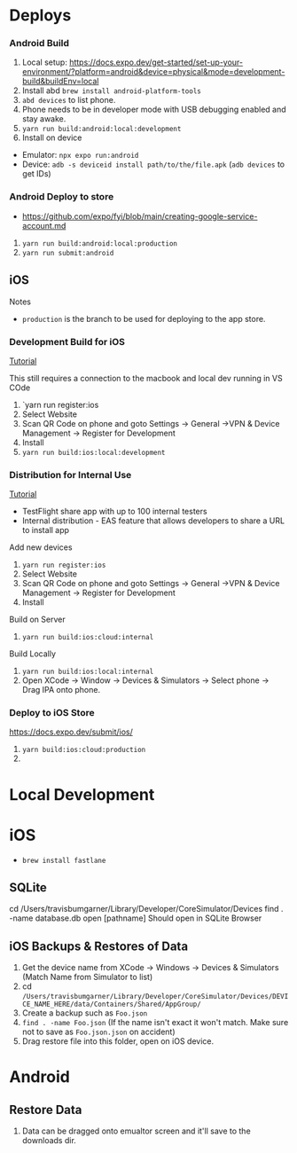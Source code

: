 # Deploys  

### Android Build

1. Local setup: https://docs.expo.dev/get-started/set-up-your-environment/?platform=android&device=physical&mode=development-build&buildEnv=local
2. Install abd `brew install android-platform-tools`
3. `abd devices` to list phone.
4. Phone needs to be in developer mode with USB debugging enabled and stay awake.
5. `yarn run build:android:local:development`
6. Install on device
  - Emulator:  `npx expo run:android`
  - Device: `adb -s deviceid install path/to/the/file.apk` (`adb devices` to get IDs)


### Android Deploy to store

- https://github.com/expo/fyi/blob/main/creating-google-service-account.md

1. `yarn run build:android:local:production`
2. `yarn run submit:android`

## iOS

Notes
- `production` is the branch to be used for deploying to the app store.

### Development Build for iOS

[Tutorial](https://docs.expo.dev/develop/development-builds/create-a-build/)

This still requires a connection to the macbook and local dev running in VS COde

1. `yarn run register:ios
  1. Select Website
  2. Scan QR Code on phone and goto Settings -> General ->VPN & Device Management -> Register for Development
  3. Install
2. `yarn run build:ios:local:development`

### Distribution for Internal Use

[Tutorial](https://docs.expo.dev/build/internal-distribution/)

- TestFlight share app with up to 100 internal testers
- Internal distribution - EAS feature that allows developers to share a URL to install app

Add new devices
1. `yarn run register:ios`
  1. Select Website
  2. Scan QR Code on phone and goto Settings -> General ->VPN & Device Management -> Register for Development
  3. Install

Build on Server
1. `yarn run build:ios:cloud:internal`

Build Locally
1. `yarn run build:ios:local:internal`
2. Open XCode -> Window -> Devices & Simulators -> Select phone -> Drag IPA onto phone. 

### Deploy to iOS Store

https://docs.expo.dev/submit/ios/

1. `yarn build:ios:cloud:production`
2. 

# Local Development

# iOS

- `brew install fastlane`

## SQLite

cd /Users/travisbumgarner/Library/Developer/CoreSimulator/Devices
find . -name database.db
open [pathname]
Should open in SQLite Browser

## iOS Backups & Restores of Data

1. Get the device name from XCode -> Windows -> Devices & Simulators (Match Name from Simulator to list)
2. cd `/Users/travisbumgarner/Library/Developer/CoreSimulator/Devices/DEVICE_NAME_HERE/data/Containers/Shared/AppGroup/`
3. Create a backup such as `Foo.json`
4. `find . -name Foo.json` (If the name isn't exact it won't match. Make sure not to save as `Foo.json.json` on accident)
5. Drag restore file into this folder, open on iOS device.

# Android

## Restore Data

1. Data can be dragged onto emualtor screen and it'll save to the downloads dir.